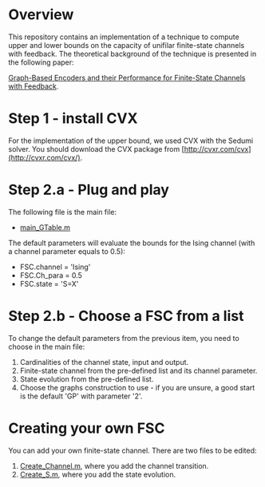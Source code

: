 # Overview
This repository contains an implementation of a technique to compute upper and lower bounds on the capacity of unifilar finite-state channels with feedback. The theoretical background of the technique is presented in the following paper:

[Graph-Based Encoders and their Performance for Finite-State Channels with Feedback](https://arxiv.org/abs/1907.08063).

# Step 1 - install CVX
For the implementation of the upper bound, we used CVX with the Sedumi solver. You should download the CVX package from  [http://cvxr.com/cvx](http://cvxr.com/cvx/).  

# Step 2.a - Plug and play
The following file is the main file:
- [main_GTable.m](https://github.com/Basharh1/Bounds_on_Finite_State_Channels/blob/master/Code/Main_GTable.m) 

The default parameters will evaluate the bounds for the Ising channel (with a channel parameter equals to 0.5):  
- FSC.channel  = 'Ising'  
- FSC.Ch_para  = 0.5  
- FSC.state    = 'S=X'  


# Step 2.b - Choose a FSC from a list 
To change the default parameters from the previous item, you need to choose in the main file:
1. Cardinalities of the channel state, input and output.
2. Finite-state channel from the pre-defined list and its channel parameter.
3. State evolution from the pre-defined list.
4. Choose the graphs construction to use - if you are unsure, a good start is the default 'GP' with parameter '2'.  

# Creating your own FSC
You can add your own finite-state channel. There are two files to be edited:  
1. [Create_Channel.m](https://github.com/Basharh1/Bounds_on_Finite_State_Channels/blob/master/Code/Create_Channel.m), where you add the channel transition.
2. [Create_S.m](https://github.com/Basharh1/Bounds_on_Finite_State_Channels/blob/master/Code/Create_S.m), where you add the state evolution.



